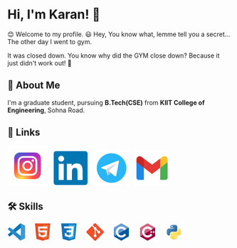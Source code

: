 <!-- ### Hi there 👋 -->

# Hi, I'm Karan! 👋

:blush: Welcome to my profile. :smiley: Hey, You know what, lemme tell you a secret... The other day I went to gym.

It was closed down. You know why did the GYM close down? Because it just didn't work out! :rofl:

## 🚀 About Me
I'm a graduate student, pursuing **B.Tech(CSE)** from **KIIT College of Engineering**, Sohna Road.


## 🔗 Links
[![website](./image/Instagram.svg)](https://www.instagram.com/karan.negi22/)
&nbsp;
[![website](./image/Linkedin.svg)](https://www.linkedin.com/in/karan-negi-959969224/) 
&nbsp;
[![website](./image/Telegram.svg)](https://telegram.me/Knegi_4143) 
&nbsp;
[![website](./image/Gmail.svg)](mailto:knegi4143@gmail.com) 
## 🛠 Skills
<div align="left">
<img alt="VS code" width="40px" src="./image/VS_code.svg" style="padding-right:15px;" />
<img alt="HTML5" width="40px" src="./image/HTML5.svg" style="padding-right:15px;" />
<img alt="CSS3" width="40px" src="./image/CSS3.svg" style="padding-right:15px;" />
<img alt="Git" width="40px" src="./image/Git.svg" style="padding-right:15px;" />
<img alt="C" width="40px" src="./image/C.svg" style="padding-right:15px;"/>
<img alt="Cpp" width="40px" src="./image/cpp.svg" style="padding-right:15px;"/>
<img alt="Python" width="40px" src="./image/Python.svg"/>  
</div>




<!--
**KaranOO/KaranOO** is a ✨ _special_ ✨ repository because its `README.md` (this file) appears on your GitHub profile.

Here are some ideas to get you started:

- 🔭 I’m currently working on ...
- 🌱 I’m currently learning ...
- 👯 I’m looking to collaborate on ...
- 🤔 I’m looking for help with ...
- 💬 Ask me about ...
- 📫 How to reach me: ...
- 😄 Pronouns: ...
- ⚡ Fun fact: ...
-->
